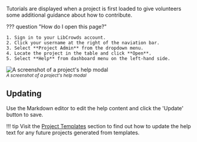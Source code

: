 Tutorials are displayed when a project is first loaded to give volunteers
some additional guidance about how to contribute.

??? question "How do I open this page?"

    1. Sign in to your LibCrowds account.
    2. Click your username at the right of the naviation bar.
    3. Select **Project Admin** from the dropdown menu.
    4. Locate the project in the table and click **Open**.
    5. Select **Help** from dashboard menu on the left-hand side.

![A screenshot of a project's help modal](/assets/img/admin-project-help.png)
<br><small>*A screenshot of a project's help modal*</small>

## Updating

Use the Markdown editor to edit the help content and click the 'Update' button
to save.

!!! tip
    Visit the [Project Templates](/templates/introduction.md) section to
    find out how to update the help text for any future projects generated from
    templates.

